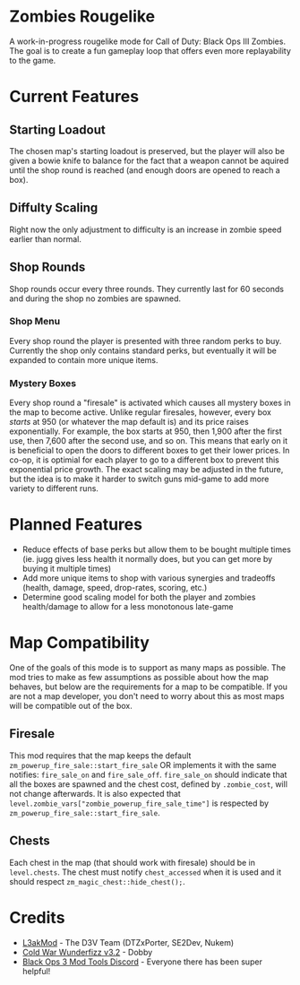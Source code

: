 # Zombies Rougelike

A work-in-progress rougelike mode for Call of Duty: Black Ops III Zombies. The goal is to create a fun gameplay loop that offers even more replayability to the game.

# Current Features

## Starting Loadout

The chosen map's starting loadout is preserved, but the player will also be given a bowie knife to balance for the fact that a weapon cannot be aquired until the shop round is reached (and enough doors are opened to reach a box).

## Diffulty Scaling

Right now the only adjustment to difficulty is an increase in zombie speed earlier than normal.

## Shop Rounds

Shop rounds occur every three rounds. They currently last for 60 seconds and during the shop no zombies are spawned.

### Shop Menu

Every shop round the player is presented with three random perks to buy. Currently the shop only contains standard perks, but eventually it will be expanded to contain more unique items.

### Mystery Boxes

Every shop round a "firesale" is activated which causes all mystery boxes in the map to become active. Unlike regular firesales, however, every box *starts* at 950 (or whatever the map default is) and its price raises exponentially. For example, the box starts at 950, then 1,900 after the first use, then 7,600 after the second use, and so on. This means that early on it is beneficial to open the doors to different boxes to get their lower prices. In co-op, it is optimial for each player to go to a different box to prevent this exponential price growth. The exact scaling may be adjusted in the future, but the idea is to make it harder to switch guns mid-game to add more variety to different runs.

# Planned Features

* Reduce effects of base perks but allow them to be bought multiple times (ie. jugg gives less health it normally does, but you can get more by buying it multiple times)
* Add more unique items to shop with various synergies and tradeoffs (health, damage, speed, drop-rates, scoring, etc.)
* Determine good scaling model for both the player and zombies health/damage to allow for a less monotonous late-game

# Map Compatibility

One of the goals of this mode is to support as many maps as possible. The mod tries to make as few assumptions as possible about how the map behaves, but below are the requirements for a map to be compatible. If you are not a map developer, you don't need to worry about this as most maps will be compatible out of the box.  

## Firesale

This mod requires that the map keeps the default `zm_powerup_fire_sale::start_fire_sale` OR implements it with the same notifies: `fire_sale_on` and `fire_sale_off`. `fire_sale_on` should indicate that all the boxes are spawned and the chest cost, defined by `.zombie_cost`, will not change afterwards. It is also expected that `level.zombie_vars["zombie_powerup_fire_sale_time"]` is respected by `zm_powerup_fire_sale::start_fire_sale`.

## Chests

Each chest in the map (that should work with firesale) should be in `level.chests`. The chest must notify `chest_accessed` when it is used and it should respect `zm_magic_chest::hide_chest();`.

# Credits

* [L3akMod](https://wiki.modme.co/wiki/black_ops_3/Lua-(LUI).html) - The D3V Team (DTZxPorter, SE2Dev, Nukem)
* [Cold War Wunderfizz v3.2](https://www.devraw.net/releases/cold-war-wunderfizz-v3.2) - Dobby
* [Black Ops 3 Mod Tools Discord](https://discord.com/invite/black-ops-3-mod-tools-230615005194616834) - Everyone there has been super helpful!
